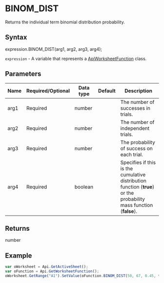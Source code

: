 # BINOM_DIST

Returns the individual term binomial distribution probability.

## Syntax

expression.BINOM_DIST(arg1, arg2, arg3, arg4);

`expression` - A variable that represents a [ApiWorksheetFunction](../ApiWorksheetFunction.md) class.

## Parameters

| **Name** | **Required/Optional** | **Data type** | **Default** | **Description** |
| ------------- | ------------- | ------------- | ------------- | ------------- |
| arg1 | Required | number |  | The number of successes in trials. |
| arg2 | Required | number |  | The number of independent trials. |
| arg3 | Required | number |  | The probability of success on each trial. |
| arg4 | Required | boolean |  | Specifies if this is the cumulative distribution function (**true**) or the probability mass function (**false**). |

## Returns

number

## Example



```javascript
var oWorksheet = Api.GetActiveSheet();
var oFunction = Api.GetWorksheetFunction();
oWorksheet.GetRange("A1").SetValue(oFunction.BINOM_DIST(50, 67, 0.45, false));
```
